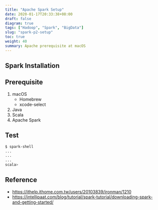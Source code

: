 ```yaml
---
title: "Apache Spark Setup"
date: 2020-01-17T20:33:38+08:00
draft: false
diagram: true
tags: ["Hadoop", "Spark", "BigData"]
slug: "spark-p2-setup"
toc: true
weight: 40
summary: Apache prerequisite at macOS
---
```


## Spark Installation

## Prerequisite

1. macOS
   - Homebrew
   - xcode-select
2. Java
3. Scala
4. Apache Spark

## Test

```bash
$ spark-shell
...
...
...
scala>
```

## Reference

- <https://ithelp.ithome.com.tw/users/20103839/ironman/1210>
- <https://intellipaat.com/blog/tutorial/spark-tutorial/downloading-spark-and-getting-started/>
